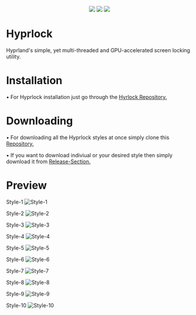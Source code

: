 <p align="center">
    <a href="https://github.com/MrVivekRajan/Hyprlock-Styles/stargazers"><img src="https://img.shields.io/github/stars/MrVivekRajan/Hyprlock-Styles?colorA=1d2021&colorB=458588&style=for-the-badge"></a>
     <a href="https://github.com/MrVivekRajan/Hyprlock-Styles/contributors"><img src="https://img.shields.io/github/contributors/MrVivekRajan/Hyprlock-Styles?colorA=32302f&colorB=8651BB&style=for-the-badge"></a>
     <a href="https://github.com/MrVivekRajan/Hyprlock-Styles/issues"><img src="https://img.shields.io/github/issues/MrVivekRajan/Hyprlock-Styles?colorA=32302f&colorB=eebd35&style=for-the-badge"></a>
</p>

# Hyprlock
Hyprland's simple, yet multi-threaded and GPU-accelerated screen locking utility.

# Installation 
• For Hyprlock installation just go through the [Hyrlock Repository.](https://github.com/hyprwm/hyprlock)

# Downloading 
• For downloading all the Hyprlock styles at once simply clone this [Repository.](https://github.com/MrVivekRajan/Hyprlock-Styles) 

• If you want to download indiviual or your desired style then simply download it from [Release-Section.](https://github.com/MrVivekRajan/Hyprlock-Styles/releases) 

# Preview
Style-1
![Style-1](https://github.com/user-attachments/assets/50826322-b565-4a5a-af0b-70dda399fd1a)

Style-2
![Style-2](https://github.com/user-attachments/assets/71ee9ae6-f57f-4762-abe1-f5456f13c534)

Style-3
![Style-3](https://github.com/user-attachments/assets/d770c87c-dd9a-4bd4-8736-7f9855c23155)

Style-4
![Style-4](https://github.com/user-attachments/assets/f4cbeea2-86b3-43fd-b13f-d4e862200666)

Style-5
![Style-5](https://github.com/user-attachments/assets/5399df92-bea7-47de-8f75-b890ead7e55f)

Style-6
![Style-6](https://github.com/user-attachments/assets/c56bc90a-cf07-4535-ba2f-fc556ea9a804)

Style-7
![Style-7](https://github.com/user-attachments/assets/291fbf79-0678-4b62-b454-613589911a17)

Style-8
![Style-8](https://github.com/user-attachments/assets/67521c55-3223-4b07-9722-6a0f5b2f6326)

Style-9
![Style-9](https://github.com/user-attachments/assets/e77f7ba1-400a-4abf-b817-d9d7a24ad1ae)

Style-10
![Style-10](https://github.com/user-attachments/assets/acc07fd5-7362-4bfa-9245-b1599ddf6ea0)
